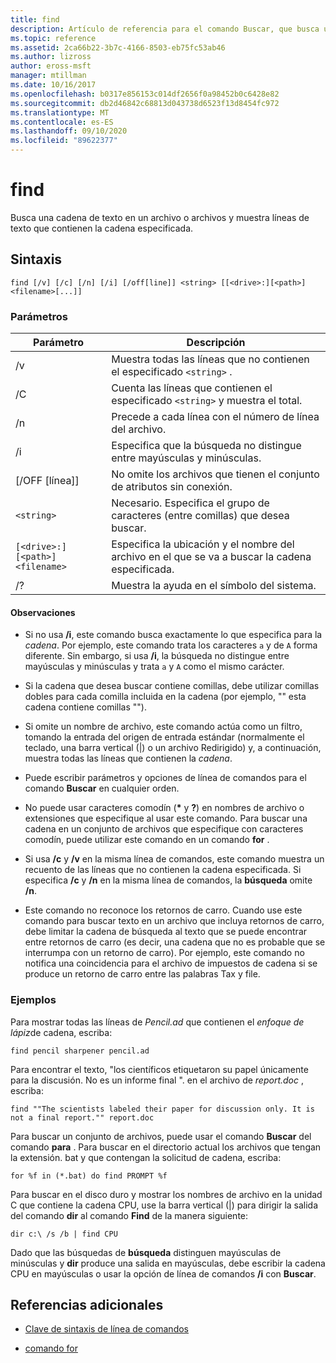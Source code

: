 ```yaml
---
title: find
description: Artículo de referencia para el comando Buscar, que busca una cadena de texto en archivos y muestra la cadena de texto especificada en el archivo.
ms.topic: reference
ms.assetid: 2ca66b22-3b7c-4166-8503-eb75fc53ab46
ms.author: lizross
author: eross-msft
manager: mtillman
ms.date: 10/16/2017
ms.openlocfilehash: b0317e856153c014df2656f0a98452b0c6428e82
ms.sourcegitcommit: db2d46842c68813d043738d6523f13d8454fc972
ms.translationtype: MT
ms.contentlocale: es-ES
ms.lasthandoff: 09/10/2020
ms.locfileid: "89622377"
---
```

# <a name="find"></a>find

Busca una cadena de texto en un archivo o archivos y muestra líneas de texto que contienen la cadena especificada.

## <a name="syntax"></a>Sintaxis

```
find [/v] [/c] [/n] [/i] [/off[line]] <string> [[<drive>:][<path>]<filename>[...]]
```

### <a name="parameters"></a>Parámetros

| Parámetro | Descripción |
| --------- | ----------- |
| /v | Muestra todas las líneas que no contienen el especificado `<string>` . |
| /C | Cuenta las líneas que contienen el especificado `<string>` y muestra el total. |
| /n | Precede a cada línea con el número de línea del archivo. |
| /i | Especifica que la búsqueda no distingue entre mayúsculas y minúsculas. |
| [/OFF [línea]] | No omite los archivos que tienen el conjunto de atributos sin conexión. |
| `<string>` | Necesario. Especifica el grupo de caracteres (entre comillas) que desea buscar. |
| `[<drive>:][<path>]<filename>` | Especifica la ubicación y el nombre del archivo en el que se va a buscar la cadena especificada. |
| /? | Muestra la ayuda en el símbolo del sistema. |

#### <a name="remarks"></a>Observaciones

- Si no usa **/i**, este comando busca exactamente lo que especifica para la *cadena*. Por ejemplo, este comando trata los caracteres `a` y de `A` forma diferente. Sin embargo, si usa **/i**, la búsqueda no distingue entre mayúsculas y minúsculas y trata `a` y `A` como el mismo carácter.

- Si la cadena que desea buscar contiene comillas, debe utilizar comillas dobles para cada comilla incluida en la cadena (por ejemplo, "" esta cadena contiene comillas "").

- Si omite un nombre de archivo, este comando actúa como un filtro, tomando la entrada del origen de entrada estándar (normalmente el teclado, una barra vertical (|) o un archivo Redirigido) y, a continuación, muestra todas las líneas que contienen la *cadena*.

- Puede escribir parámetros y opciones de línea de comandos para el comando **Buscar** en cualquier orden.

- No puede usar caracteres comodín (**&#42;** y **?**) en nombres de archivo o extensiones que especifique al usar este comando. Para buscar una cadena en un conjunto de archivos que especifique con caracteres comodín, puede utilizar este comando en un comando **for** .

- Si usa **/c** y **/v** en la misma línea de comandos, este comando muestra un recuento de las líneas que no contienen la cadena especificada. Si especifica **/c** y **/n** en la misma línea de comandos, la **búsqueda** omite **/n**.

- Este comando no reconoce los retornos de carro. Cuando use este comando para buscar texto en un archivo que incluya retornos de carro, debe limitar la cadena de búsqueda al texto que se puede encontrar entre retornos de carro (es decir, una cadena que no es probable que se interrumpa con un retorno de carro). Por ejemplo, este comando no notifica una coincidencia para el archivo de impuestos de cadena si se produce un retorno de carro entre las palabras Tax y file.

### <a name="examples"></a>Ejemplos

Para mostrar todas las líneas de *Pencil.ad* que contienen el *enfoque de lápiz*de cadena, escriba:

```
find pencil sharpener pencil.ad
```

Para encontrar el texto, "los científicos etiquetaron su papel únicamente para la discusión. No es un informe final ". en el archivo de *report.doc* , escriba:

```
find ""The scientists labeled their paper for discussion only. It is not a final report."" report.doc
```

Para buscar un conjunto de archivos, puede usar el comando **Buscar** del comando **para** . Para buscar en el directorio actual los archivos que tengan la extensión. bat y que contengan la solicitud de cadena, escriba:

```
for %f in (*.bat) do find PROMPT %f
```

Para buscar en el disco duro y mostrar los nombres de archivo en la unidad C que contiene la cadena CPU, use la barra vertical (|) para dirigir la salida del comando **dir** al comando **Find** de la manera siguiente:

```
dir c:\ /s /b | find CPU
```

Dado que las búsquedas de **búsqueda** distinguen mayúsculas de minúsculas y **dir** produce una salida en mayúsculas, debe escribir la cadena CPU en mayúsculas o usar la opción de línea de comandos **/i** con **Buscar**.

## <a name="additional-references"></a>Referencias adicionales

- [Clave de sintaxis de línea de comandos](command-line-syntax-key.md)

- [comando for](for.md)